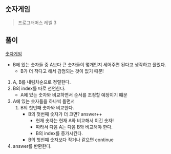 ## 숫자게임

> 프로그래머스 레벨 3

## 풀이

[숫자게임](https://programmers.co.kr/learn/courses/30/lessons/12987)

- B에 있는 숫자들 중 A보다 큰 숫자들이 몇개인지 세어주면 된다고 생각하고 풀었다.
  - B가 더 작다고 해서 감점되는 것이 없기 때문!

1. A, B를 내림차순으로 정렬한다.
2. B의 index를 따로 선언한다.
   - A에 있는 숫자와 비교하면서 순서를 조정할 예정이기 떄문
3. A에 있는 숫자들을 하나씩 돌면서
   1. B의 첫번째 숫자와 비교한다.
      - B의 첫번째 숫자가 더 크면? answer++
        - 현재 숫자는 현재 A와 비교해서 이긴 숫자!
        - 따라서 다음 A는 다음 B와 비교해야 한다.
        - B의 index를 증가시킨다.
      - B의 첫번쨰 숫자보다 작거나 같으면 continue
4. answer를 반환한다.
